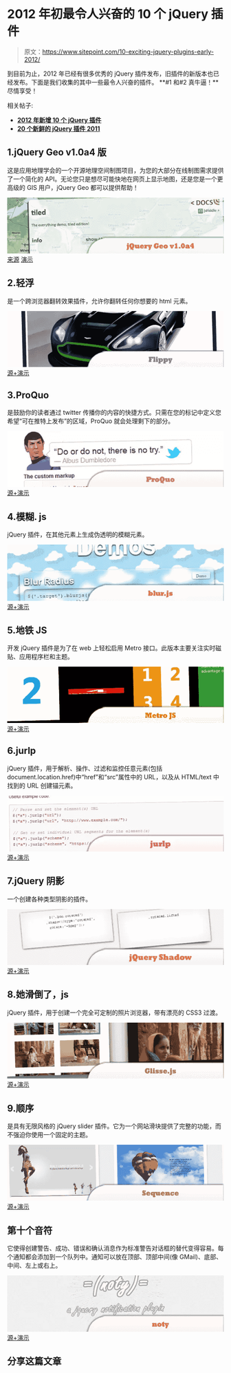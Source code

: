 # 2012 年初最令人兴奋的 10 个 jQuery 插件

> 原文：<https://www.sitepoint.com/10-exciting-jquery-plugins-early-2012/>

到目前为止，2012 年已经有很多优秀的 jQuery 插件发布，旧插件的新版本也已经发布。下面是我们收集的其中一些最令人兴奋的插件。 **#1 和#2 真牛逼！**尽情享受！

相关帖子:

*   [**2012 年新增 10 个 jQuery 插件**](http://www.jquery4u.com/plugins/10-jquery-plugins-2012/)
*   [**20 个新鲜的 jQuery 插件 2011**](http://www.jquery4u.com/plugins/20-fresh-jquery-plugins-2/)

## 1.jQuery Geo v1.0a4 版

这是应用地理学会的一个开源地理空间制图项目，为您的大部分在线制图需求提供了一个简化的 API。无论您只是想尽可能快地在网页上显示地图，还是您是一个更高级的 GIS 用户，jQuery Geo 都可以提供帮助！

 [![jQuery Geo v1.0a4](img/704a32bf0ceb8c553ac7037714c2b115.png)](http://jquerygeo.com/) 
[来源](http://jquerygeo.com/) [演示](http://jquerygeo.com/1.0a4/)

## 2.轻浮

是一个跨浏览器翻转效果插件，允许你翻转任何你想要的 html 元素。

 [![Flippy](img/2c730908d9b736a44a0c6f4b4da8693d.png)](http://guilhemmarty.com/flippy/) 
[源+演示](http://guilhemmarty.com/flippy/)

## 3.ProQuo

是鼓励你的读者通过 twitter 传播你的内容的快捷方式。只需在您的标记中定义您希望“可在推特上发布”的区域，ProQuo 就会处理剩下的部分。

 [![ProQuo](img/f99f658762b5c2838fa90ca719210dfc.png)](http://wmdmark.github.com/jquery-proquo/) 
[源+演示](http://wmdmark.github.com/jquery-proquo/)

## 4.模糊. js

jQuery 插件，在其他元素上生成伪透明的模糊元素。

 [![blur.js](img/20ea6943329e4134489d7ee29cf08682.png)](http://blurjs.com/) 
[源+演示](http://blurjs.com/)

## 5.地铁 JS

开发 jQuery 插件是为了在 web 上轻松启用 Metro 接口。此版本主要关注实时磁贴、应用程序栏和主题。

 [![Metro JS](img/d33cf9c078c7f1f82b5be14e1952f846.png)](http://www.drewgreenwell.com/projects/metrojs) 
[源+演示](http://www.drewgreenwell.com/projects/metrojs)

## 6.jurlp

jQuery 插件，用于解析、操作、过滤和监控任意元素(包括 document.location.href)中“href”和“src”属性中的 URL，以及从 HTML/text 中找到的 URL 创建锚元素。

 [![jurlp](img/53129e37055c60a78bb76d4ca34e5b37.png)](https://github.com/tombonner/jurlp) 
[源+演示](https://github.com/tombonner/jurlp)

## 7.jQuery 阴影

一个创建各种类型阴影的插件。

 [![jQuery Shadow](img/1a61bf0395537befadba95d648b9719a.png)](http://syddev.com/jquery.shadow/) 
[源+演示](http://syddev.com/jquery.shadow/)

## 8.她滑倒了，js

jQuery 插件，用于创建一个完全可定制的照片浏览器，带有漂亮的 CSS3 过渡。

 [![Glisse.js](img/f877f971e50036a6ccb58598664998a1.png)](http://glisse.victorcoulon.fr/) 
[源+演示](http://glisse.victorcoulon.fr/)

## 9.顺序

是具有无限风格的 jQuery slider 插件。它为一个网站滑块提供了完整的功能，而不强迫你使用一个固定的主题。

 [![Sequence](img/b01b314cad503a50cd2793d207630b83.png)](http://www.sequencejs.com/) 
[源+演示](http://www.sequencejs.com/)

## 第十个音符

它使得创建警告、成功、错误和确认消息作为标准警告对话框的替代变得容易。每个通知都会添加到一个队列中。通知可以放在顶部、顶部中间(像 GMail)、底部、中间、左上或右上。

 [![noty](img/795dd10695d3d8e688a639fc011ae97d.png)](http://needim.github.com/noty/) 
[源+演示](http://needim.github.com/noty/)

## 分享这篇文章